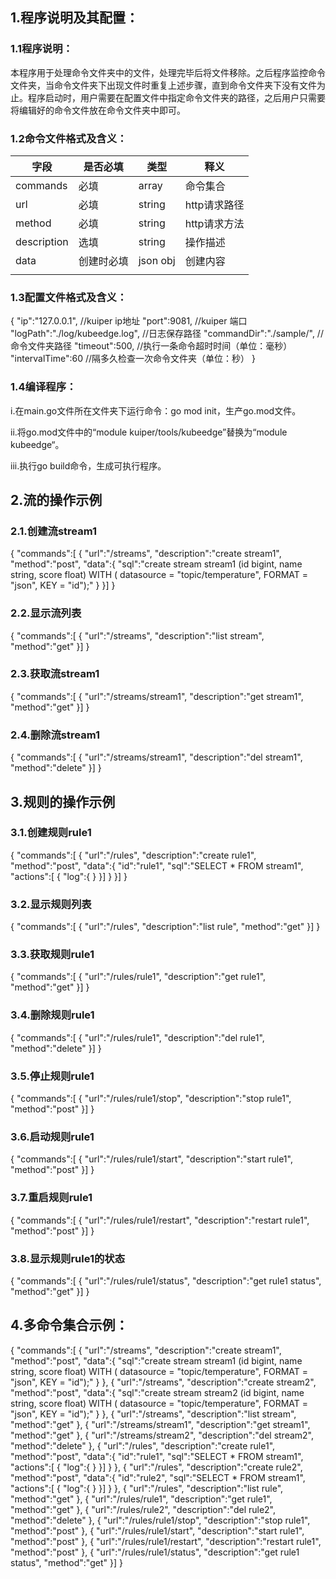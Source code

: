 ## 1.程序说明及其配置：

### 1.1程序说明：

​    本程序用于处理命令文件夹中的文件，处理完毕后将文件移除。之后程序监控命令文件夹，当命令文件夹下出现文件时重复上述步骤，直到命令文件夹下没有文件为止。程序启动时，用户需要在配置文件中指定命令文件夹的路径，之后用户只需要将编辑好的命令文件放在命令文件夹中即可。

### 1.2命令文件格式及含义：

| 字段        | 是否必填   | 类型     | 释义         |
| ----------- | ---------- | -------- | ------------ |
| commands    | 必填       | array    | 命令集合     |
| url         | 必填       | string   | http请求路径 |
| method      | 必填       | string   | http请求方法 |
| description | 选填       | string   | 操作描述     |
| data        | 创建时必填 | json obj | 创建内容     |
|             |            |          |              |

### 1.3配置文件格式及含义：

{
    "ip":"127.0.0.1",	//kuiper ip地址
    "port":9081,	//kuiper 端口
    "logPath":"./log/kubeedge.log",	//日志保存路径
    "commandDir":"./sample/",	//命令文件夹路径
    "timeout":500,	//执行一条命令超时时间（单位：毫秒）
    "intervalTime":60	//隔多久检查一次命令文件夹（单位：秒）
}

### 1.4编译程序：

i.在main.go文件所在文件夹下运行命令：go mod init，生产go.mod文件。

ii.将go.mod文件中的“module kuiper/tools/kubeedge”替换为“module kubeedge“。

iii.执行go build命令，生成可执行程序。

## 2.流的操作示例

### 2.1.创建流stream1

{
    "commands":[
        {
            "url":"/streams",
            "description":"create stream1",
            "method":"post",
            "data":{
                "sql":"create stream stream1 (id bigint, name string, score float) WITH ( datasource = \"topic/temperature\", FORMAT = \"json\", KEY = \"id\");"
            }
        }]
}

### 2.2.显示流列表

{
    "commands":[
        {
            "url":"/streams",
            "description":"list stream",
            "method":"get"
        }]
}

### 2.3.获取流stream1

{
    "commands":[
        {
            "url":"/streams/stream1",
            "description":"get stream1",
            "method":"get"
        }]
}

### 2.4.删除流stream1

{
    "commands":[
        {
            "url":"/streams/stream1",
            "description":"del stream1",
            "method":"delete"
        }]
}

## 3.规则的操作示例

### 3.1.创建规则rule1

{
    "commands":[
        {
            "url":"/rules",
            "description":"create rule1",
            "method":"post",
            "data":{
                "id":"rule1",
                "sql":"SELECT * FROM stream1",
                "actions":[
                    {
                        "log":{
                        }
                    }]
            }
        }]
}

### 3.2.显示规则列表

{
    "commands":[
        {
            "url":"/rules",
            "description":"list rule",
            "method":"get"
        }]
}

### 3.3.获取规则rule1

{
    "commands":[
        {
            "url":"/rules/rule1",
            "description":"get rule1",
            "method":"get"
        }]
}

### 3.4.删除规则rule1

{
    "commands":[
        {
            "url":"/rules/rule1",
            "description":"del rule1",
            "method":"delete"
        }]
}

### 3.5.停止规则rule1

{
    "commands":[
        {
            "url":"/rules/rule1/stop",
            "description":"stop rule1",
            "method":"post"
        }]
}

### 3.6.启动规则rule1

{
    "commands":[
        {
            "url":"/rules/rule1/start",
            "description":"start rule1",
            "method":"post"
        }]
}

### 3.7.重启规则rule1

{
    "commands":[
        {
            "url":"/rules/rule1/restart",
            "description":"restart rule1",
            "method":"post"
        }]
}

### 3.8.显示规则rule1的状态

{
    "commands":[
        {
            "url":"/rules/rule1/status",
            "description":"get rule1 status",
            "method":"get"
        }]
}

## 4.多命令集合示例：

{
    "commands":[
        {
            "url":"/streams",
            "description":"create stream1",
            "method":"post",
            "data":{
                "sql":"create stream stream1 (id bigint, name string, score float) WITH ( datasource = \"topic/temperature\", FORMAT = \"json\", KEY = \"id\");"
            }
        },
        {
            "url":"/streams",
            "description":"create stream2",
            "method":"post",
            "data":{
                "sql":"create stream stream2 (id bigint, name string, score float) WITH ( datasource = \"topic/temperature\", FORMAT = \"json\", KEY = \"id\");"
            }
        },
        {
            "url":"/streams",
            "description":"list stream",
            "method":"get"
        },
        {
            "url":"/streams/stream1",
            "description":"get stream1",
            "method":"get"
        },
        {
            "url":"/streams/stream2",
            "description":"del stream2",
            "method":"delete"
        },
        {
            "url":"/rules",
            "description":"create rule1",
            "method":"post",
            "data":{
                "id":"rule1",
                "sql":"SELECT * FROM stream1",
                "actions":[
                    {
                        "log":{
                        }
                    }]
            }
        },
        {
            "url":"/rules",
            "description":"create rule2",
            "method":"post",
            "data":{
                "id":"rule2",
                "sql":"SELECT * FROM stream1",
                "actions":[
                    {
                        "log":{
                        }
                    }]
            }
        },
        {
            "url":"/rules",
            "description":"list rule",
            "method":"get"
        },
        {
            "url":"/rules/rule1",
            "description":"get rule1",
            "method":"get"
        },
        {
            "url":"/rules/rule2",
            "description":"del rule2",
            "method":"delete"
        },
        {
            "url":"/rules/rule1/stop",
            "description":"stop rule1",
            "method":"post"
        },
        {
            "url":"/rules/rule1/start",
            "description":"start rule1",
            "method":"post"
        },
        {
            "url":"/rules/rule1/restart",
            "description":"restart rule1",
            "method":"post"
        },
        {
            "url":"/rules/rule1/status",
            "description":"get rule1 status",
            "method":"get"
        }]
}
